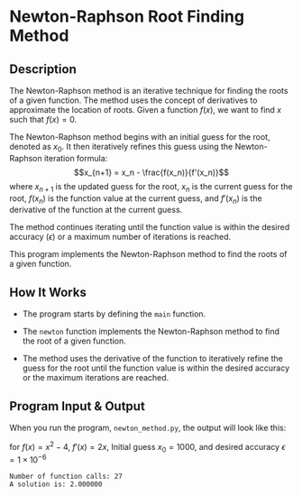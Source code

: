 # Newton-Raphson Root Finding Method

## Description

The Newton-Raphson method is an iterative technique for finding the roots of a given function. The method uses the concept of derivatives to approximate the location of roots. Given a function $f(x)$, we want to find $x$ such that $f(x)=0$.

The Newton-Raphson method begins with an initial guess for the root, denoted as $x_0$​. It then iteratively refines this guess using the Newton-Raphson iteration formula:
$$x_{n+1} = x_n - \frac{f(x_n)}{f'(x_n)}$$
where $x_{n+1}$ is the updated guess for the root, $x_{n}$ is the current guess for the root, $f(x_n)$ is the function value at the current guess, and $f'(x_n)$ is the derivative of the function at the current guess.

The method continues iterating until the function value is within the desired accuracy ($\epsilon$) or a maximum number of iterations is reached.

This program implements the Newton-Raphson method to find the roots of a given function.

## How It Works

- The program starts by defining the `main` function.

- The `newton` function implements the Newton-Raphson method to find the root of a given function.

- The method uses the derivative of the function to iteratively refine the guess for the root until the function value is within the desired accuracy or the maximum iterations are reached.

## Program Input & Output

When you run the program, `newton_method.py`, the output will look like this:

for $f(x) = x^2 - 4$, $f'(x) = 2x$, Initial guess $x_0 = 1000$, and desired accuracy $\epsilon = 1 \times 10^{-6}$
```
Number of function calls: 27
A solution is: 2.000000
```